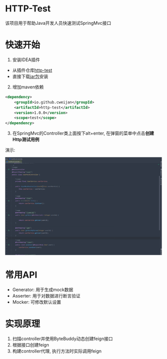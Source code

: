 # HTTP-Test

该项目用于帮助Java开发人员快速测试SpringMvc接口

# 快速开始

1. 安装IDEA插件
- 从插件仓库[http-test](https://plugins.jetbrains.com/plugin/15375-http-test-support)
- 直接下载[jar包](https://github.com/cweijan/http-test-idea/releases/download/1.2.1/Http-Test-IDEA.jar)安装

2. 增加maven依赖
```xml
<dependency>
    <groupId>io.github.cweijan</groupId>
    <artifactId>http-test</artifactId>
    <version>1.0.0</version>
    <scope>test</scope>
</dependency>
```

3. 在SpringMvc的Controller类上面按下alt+enter, 在弹窗的菜单中点击**创建Http测试用例**

演示: 

![example](example.gif)

# 常用API
- Generator: 用于生成mock数据
- Asserter: 用于对数据进行断言验证
- Mocker: 可修改默认设置

# 实现原理
1. 扫描controller并使用ByteBuddy动态创建feign接口
2. 根据接口创建feign
3. 构建controller代理, 执行方法时实际调用feign
